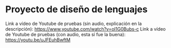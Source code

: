 # Proyecto de diseño de lenguajes
Link a vídeo de Youtube de pruebas (sin audio, explicación en la descripción): https://www.youtube.com/watch?v=oI1G0Bubs-c
Link a vídeo de Youtube de pruebas (con audio, esta sí fue la buena): https://youtu.be/uJFEuhBwftM